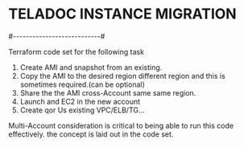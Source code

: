 # TELADOC INSTANCE MIGRATION 
#---------------------------#


Terraform code set for the following task 
1. Create AMI and snapshot from an existing.
2. Copy the AMI to the desired region different region and this is sometimes required.(can be optional)
3. Share the the AMI cross-Account same same region.
4. Launch and EC2 in the new account 
5. Create qor Us existing VPC/ELB/TG...

Multi-Account consideration is critical to being able to run this code effectively. the concept is laid out in the code set.


